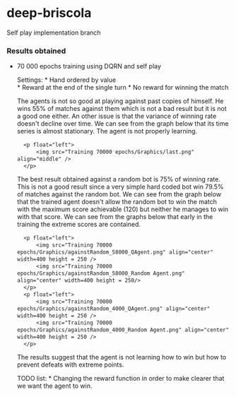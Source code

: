 # deep-briscola

Self play implementation branch



### Results obtained

* 70 000 epochs training using DQRN and self play

	Settings:
		* Hand ordered by value   
		* Reward at the end of the single turn
		* No reward for winning the match

	The agents is not so good at playing against past copies of himself. He wins 55% of matches against them which is not a bad result but it is not a good one either. An other issue is that the variance of winning rate doesn't decline over time. We can see from the graph below that its time series is almost stationary. The agent is not properly learning.
		
		<p float="left">
			<img src="Training 70000 epochs/Graphics/last.png" align="middle" />
		</p>
	The best result obtained against a random bot is 75% of winning rate. This is not a good result since a very simple hard coded bot win 79.5% of matches against the random bot. We can see from the graph below that the trained agent doesn't allow the random bot to win the match with the maximum score achievable (120) but neither he manages to win with that score. We can see from the graphs below that early in the training the extreme scores are contained. 


		<p float="left">
			<img src="Training 70000 epochs/Graphics/againstRandom_58000_QAgent.png" align="center" width=400 height = 250 />
			<img src="Training 70000 epochs/Graphics/againstRandom_58000_Random Agent.png" align="center" width=400 height = 250/>
		</p>
		<p float="left">
			<img src="Training 70000 epochs/Graphics/againstRandom_4000_QAgent.png" align="center" width=400 height = 250 />
			<img src="Training 70000 epochs/Graphics/againstRandom_4000_Random Agent.png" align="center" width=400 height = 250 />
		</p>



	The results suggest that the agent is not learning how to win but how to prevent defeats with extreme points. 

	TODO list:
		* Changing the reward function in order to make clearer that we want the agent to win.





